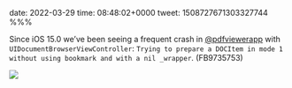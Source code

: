 date: 2022-03-29
time: 08:48:02+0000
tweet: 1508727671303327744
%%%

Since iOS 15.0 we’ve been seeing a frequent crash in [@pdfviewerapp](https://twitter.com/pdfviewerapp) with `UIDocumentBrowserViewController`: `Trying to prepare a DOCItem in mode 1 without using bookmark and with a nil _wrapper`. (FB9735753)

![](FPAT0O5XMAEO9zd.jpg)
